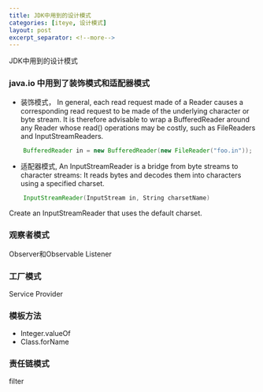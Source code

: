 ```yaml
---
title: JDK中用到的设计模式
categories: [iteye, 设计模式]
layout: post
excerpt_separator: <!--more-->
---
```

JDK中用到的设计模式<!--more-->

### java.io 中用到了装饰模式和适配器模式

* 装饰模式， In general, each read request made of a Reader causes a corresponding read request to be made of the underlying character or byte stream. It is therefore advisable to wrap a BufferedReader around any Reader whose read() operations may be costly, such as FileReaders and InputStreamReaders.   

```java
    BufferedReader in = new BufferedReader(new FileReader("foo.in"));
```

* 适配器模式, An InputStreamReader is a bridge from byte streams to character streams: It reads bytes and decodes them into characters using a specified charset. 

```java
    InputStreamReader(InputStream in, String charsetName)           
```

Create an InputStreamReader that uses the default charset.   

### 观察者模式 
Observer和Observable Listener   

### 工厂模式 
Service Provider

### 模板方法
* Integer.valueOf
* Class.forName

### 责任链模式
filter
